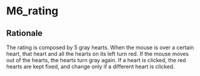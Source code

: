 # M6_rating
## Rationale
The rating is composed by 5 gray hearts. When the mouse is over a certain heart, that heart and all the hearts on its left turn red. If the mouse moves out of the hearts, the hearts turn gray again. If a heart is clicked, the red hearts are kept fixed, and change only if a different heart is clicked.
